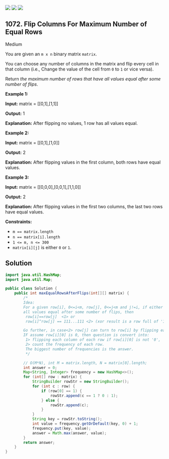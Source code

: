 [![](https://img.shields.io/github/stars/javadev/LeetCode-in-Java?label=Stars&style=flat-square)](https://github.com/javadev/LeetCode-in-Java)
[![](https://img.shields.io/github/forks/javadev/LeetCode-in-Java?label=Fork%20me%20on%20GitHub%20&style=flat-square)](https://github.com/javadev/LeetCode-in-Java/fork)
[![](https://img.shields.io/badge/-LeetCode%20in%20Kotlin-blue?style=flat-square)](https://github.com/javadev/LeetCode-in-Kotlin)

## 1072\. Flip Columns For Maximum Number of Equal Rows

Medium

You are given an `m x n` binary matrix `matrix`.

You can choose any number of columns in the matrix and flip every cell in that column (i.e., Change the value of the cell from `0` to `1` or vice versa).

Return _the maximum number of rows that have all values equal after some number of flips_.

**Example 1:**

**Input:** matrix = \[\[0,1],[1,1]]

**Output:** 1

**Explanation:** After flipping no values, 1 row has all values equal.

**Example 2:**

**Input:** matrix = \[\[0,1],[1,0]]

**Output:** 2

**Explanation:** After flipping values in the first column, both rows have equal values.

**Example 3:**

**Input:** matrix = \[\[0,0,0],[0,0,1],[1,1,0]]

**Output:** 2

**Explanation:** After flipping values in the first two columns, the last two rows have equal values.

**Constraints:**

*   `m == matrix.length`
*   `n == matrix[i].length`
*   `1 <= m, n <= 300`
*   `matrix[i][j]` is either `0` or `1`.

## Solution

```java
import java.util.HashMap;
import java.util.Map;

public class Solution {
    public int maxEqualRowsAfterFlips(int[][] matrix) {
        /*
        Idea:
        For a given row[i], 0<=i<m, row[j], 0<=j<m and j!=i, if either of them can have
        all values equal after some number of flips, then
         row[i]==row[j]  <1> or
         row[i]^row[j] == 111...111 <2> (xor result is a row full of '1')

        Go further, in case<2> row[j] can turn to row[i] by flipping each column of row[j]
        IF assume row[i][0] is 0, then question is convert into:
         1> flipping each column of each row if row[i][0] is not '0',
         2> count the frequency of each row.
         The biggest number of frequencies is the answer.
         */

        // O(M*N), int M = matrix.length, N = matrix[0].length;
        int answer = 0;
        Map<String, Integer> frequency = new HashMap<>();
        for (int[] row : matrix) {
            StringBuilder rowStr = new StringBuilder();
            for (int c : row) {
                if (row[0] == 1) {
                    rowStr.append(c == 1 ? 0 : 1);
                } else {
                    rowStr.append(c);
                }
            }
            String key = rowStr.toString();
            int value = frequency.getOrDefault(key, 0) + 1;
            frequency.put(key, value);
            answer = Math.max(answer, value);
        }
        return answer;
    }
}
```